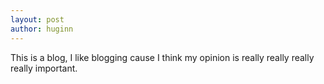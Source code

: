 ```yaml
---
layout: post
author: huginn
---
```

This is a blog, I like blogging cause I think my opinion is really really really really important. 

